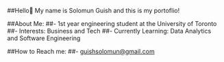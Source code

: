##Hello👋 My name is Solomun Guish and this is my portoflio! 

##About Me:
##- 1st year engineering student at the University of Toronto
##- Interests: Business and Tech
##- Currently Learning: Data Analytics and Software Engineering

##How to Reach me:
##- guishsolomun@gmail.com

<!--
**solomunguish/solomunguish** is a ✨ _special_ ✨ repository because its `README.md` (this file) appears on your GitHub profile.

Here are some ideas to get you started:

- 🔭 I’m currently working on ...
- 🌱 I’m currently learning ...
- 👯 I’m looking to collaborate on ...
- 🤔 I’m looking for help with ...
- 💬 Ask me about ...
- 📫 How to reach me: ...
- 😄 Pronouns: ...
- ⚡ Fun fact: ...
-->
